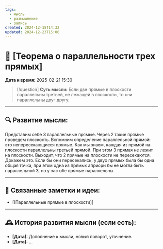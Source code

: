 ```yaml
---
tags:
  - мысль
  - размышление
  - запись
created: 2024-12-18T14:32
updated: 2024-12-23T15:06
---
```


# 💭  [Теорема о параллельности трех прямых]

**Дата и время:** 2025-02-21 15:30

> [!question] **Суть мысли:**
> Если две прямые в плоскости параллельны третьей, не лежащей в плоскости, то они параллельны друг другу.

---

## 🔍 Развитие мысли:

Представим себе 3 параллельные прямые. Через 2 такие прямые проведем плоскость. Вспомним определение параллельной прямой: это непересекающиеся прямые. Как мы знаем, каждая из прямой на плоскости параллельны третьей прямой. При этом 3 прямая не лежит на плоскости.
Выходит, что 2 прямые на плоскости не пересекаются. Докажем это.
Если бы они пересекались, у двух прямых была бы одна общая точка, при этом одна из прямых априори бы не могла быть параллельной 3, но у нас обе прямые параллельны.

---

## 🔄 Связанные заметки и идеи:

- [[Параллельные прямые в плоскости]]

---

## 🕰️ История развития мысли (если есть):

* **[Дата]:**  Дополнение к мысли, новый поворот, уточнение.
* **[Дата]:**  ...